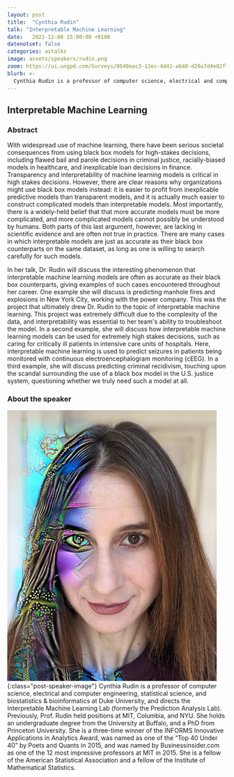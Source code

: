 ```yaml
---
layout: post
title:  "Cynthia Rudin"
talk: "Interpretable Machine Learning"
date:   2021-12-08 15:00:00 +0100
datenotset: false
categories: aitalks
image: assets/speakers/rudin.png
zoom: https://ui.ungpd.com/Surveys/0649eac3-12ec-4d41-a640-d20a7d4e82f7
blurb: >-
  Cynthia Rudin is a professor of computer science, electrical and computer engineering, statistical science, and biostatistics & bioinformatics at Duke University, and directs the Interpretable Machine Learning Lab.
---
```


## Interpretable Machine Learning

### Abstract
With widespread use of machine learning, there have been serious societal consequences from using black box models for high-stakes decisions, including flawed bail and parole decisions in criminal justice, racially-biased models in healthcare, and inexplicable loan decisions in finance. Transparency and interpretability of machine learning models is critical in high stakes decisions. However, there are clear reasons why organizations might use black box models instead: it is easier to profit from inexplicable predictive models than transparent models, and it is actually much easier to construct complicated models than interpretable models. Most importantly, there is a widely-held belief that that more accurate models must be more complicated, and more complicated models cannot possibly be understood by humans. Both parts of this last argument, however, are lacking in scientific evidence and are often not true in practice. There are many cases in which interpretable models are just as accurate as their black box counterparts on the same dataset, as long as one is willing to search carefully for such models.

In her talk, Dr. Rudin will discuss the interesting phenomenon that interpretable machine learning models are often as accurate as their black box counterparts, giving examples of such cases encountered throughout her career. One example she will discuss is predicting manhole fires and explosions in New York City, working with the power company. This was the project that ultimately drew Dr. Rudin to the topic of interpretable machine learning. This project was extremely difficult due to the complexity of the data, and interpretability was essential to her team's ability to troubleshoot the model. In a second example, she will discuss how interpretable machine learning models can be used for extremely high stakes decisions, such as caring for critically ill patients in intensive care units of hospitals. Here, interpretable machine learning is used to predict seizures in patients being monitored with continuous electroencephalogram monitoring (cEEG). In a third example, she will discuss predicting criminal recidivism, touching upon the scandal surrounding the use of a black box model in the U.S. justice system, questioning whether we truly need such a model at all.

### About the speaker
![Cynthia Rudin](/assets/speakers/rudin.png){:class="post-speaker-image"} Cynthia Rudin is a professor of computer science, electrical and computer engineering, statistical science, and biostatistics & bioinformatics at Duke University, and directs the Interpretable Machine Learning Lab (formerly the Prediction Analysis Lab). Previously, Prof. Rudin held positions at MIT, Columbia, and NYU. She holds an undergraduate degree from the University at Buffalo, and a PhD from Princeton University. She is a three-time winner of the INFORMS Innovative Applications in Analytics Award, was named as one of the “Top 40 Under 40” by Poets and Quants in 2015, and was named by Businessinsider.com as one of the 12 most impressive professors at MIT in 2015. She is a fellow of the American Statistical Association and a fellow of the Institute of Mathematical Statistics.
